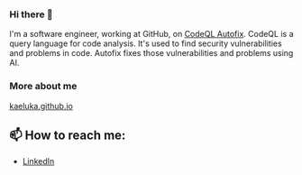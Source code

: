 ### Hi there 👋

I'm a software engineer, working at GitHub, on [CodeQL Autofix](https://github.blog/changelog/2024-08-14-copilot-autofix-for-codeql-code-scanning-alerts-is-now-generally-available/). CodeQL is a query language for code analysis. It's used to find security vulnerabilities and problems in code. Autofix fixes those vulnerabilities and problems using AI.

### More about me

[kaeluka.github.io](https://kaeluka.github.io)

📫 How to reach me:
----

- [LinkedIn](https://www.linkedin.com/in/stephan-brandauer/)


<!--
**kaeluka/kaeluka** is a ✨ _special_ ✨ repository because its `README.md` (this file) appears on your GitHub profile.

Here are some ideas to get you started:

- 🔭 I’m currently working on ...
- 🌱 I’m currently learning ...
- 👯 I’m looking to collaborate on ...
- 🤔 I’m looking for help with ...
- 💬 Ask me about ...
- 😄 Pronouns: ...
- ⚡ Fun fact: ...
-->
